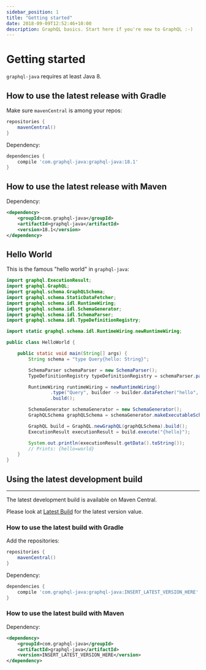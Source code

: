 ```yaml
---
sidebar_position: 1
title: "Getting started"
date: 2018-09-09T12:52:46+10:00
description: GraphQL basics. Start here if you're new to GraphQL :-)
---
```


# Getting started

`graphql-java` requires at least Java 8.

## How to use the latest release with Gradle

Make sure ``mavenCentral`` is among your repos:

```groovy
repositories {
    mavenCentral()
}
```

Dependency:

```groovy
dependencies {
    compile 'com.graphql-java:graphql-java:18.1'
}
```

## How to use the latest release with Maven

Dependency:
```xml
<dependency>
    <groupId>com.graphql-java</groupId>
    <artifactId>graphql-java</artifactId>
    <version>18.1</version>
</dependency>
```

## Hello World

This is the famous "hello world" in ``graphql-java``:

```java
import graphql.ExecutionResult;
import graphql.GraphQL;
import graphql.schema.GraphQLSchema;
import graphql.schema.StaticDataFetcher;
import graphql.schema.idl.RuntimeWiring;
import graphql.schema.idl.SchemaGenerator;
import graphql.schema.idl.SchemaParser;
import graphql.schema.idl.TypeDefinitionRegistry;

import static graphql.schema.idl.RuntimeWiring.newRuntimeWiring;

public class HelloWorld {

    public static void main(String[] args) {
        String schema = "type Query{hello: String}";

        SchemaParser schemaParser = new SchemaParser();
        TypeDefinitionRegistry typeDefinitionRegistry = schemaParser.parse(schema);

        RuntimeWiring runtimeWiring = newRuntimeWiring()
                .type("Query", builder -> builder.dataFetcher("hello", new StaticDataFetcher("world")))
                .build();

        SchemaGenerator schemaGenerator = new SchemaGenerator();
        GraphQLSchema graphQLSchema = schemaGenerator.makeExecutableSchema(typeDefinitionRegistry, runtimeWiring);

        GraphQL build = GraphQL.newGraphQL(graphQLSchema).build();
        ExecutionResult executionResult = build.execute("{hello}");

        System.out.println(executionResult.getData().toString());
        // Prints: {hello=world}
    }
}
```

## Using the latest development build
----------------------------------

The latest development build is available on Maven Central.

Please look at [Latest Build](https://search.maven.org/artifact/com.graphql-java/graphql-java) for the
latest version value.

### How to use the latest build with Gradle

Add the repositories:

```groovy
repositories {
    mavenCentral()
}
```

Dependency:

```groovy
dependencies {
    compile 'com.graphql-java:graphql-java:INSERT_LATEST_VERSION_HERE'
}
```

### How to use the latest build with Maven

Dependency:

```xml
<dependency>
    <groupId>com.graphql-java</groupId>
    <artifactId>graphql-java</artifactId>
    <version>INSERT_LATEST_VERSION_HERE</version>
</dependency>
```
